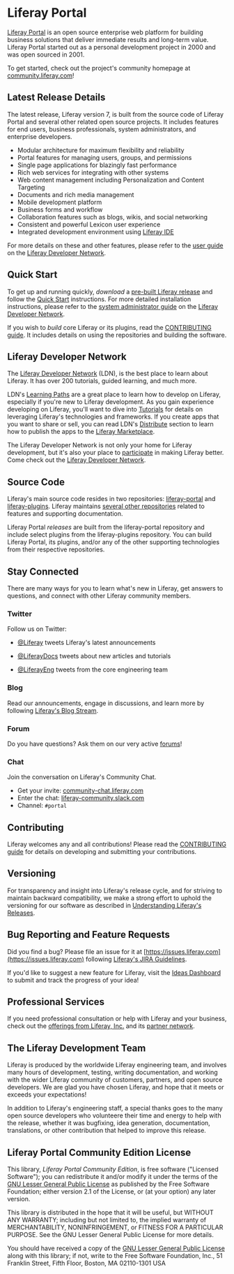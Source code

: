 # Liferay Portal

[Liferay
Portal](https://community.liferay.com/projects/portal) is an
open source enterprise web platform for building business solutions that deliver
immediate results and long-term value. Liferay Portal started out as a personal
development project in 2000 and was open sourced in 2001.

To get started, check out the project's community homepage at
[community.liferay.com](https://community.liferay.com)!

## Latest Release Details

The latest release, Liferay version 7, is built from the source code of Liferay
Portal and several other related open source projects. It includes features for
end users, business professionals, system administrators, and enterprise
developers.

*   Modular architecture for maximum flexibility and reliability
*   Portal features for managing users, groups, and permissions
*   Single page applications for blazingly fast performance
*   Rich web services for integrating with other systems
*   Web content management including Personalization and Content Targeting
*   Documents and rich media management
*   Mobile development platform
*   Business forms and workflow
*   Collaboration features such as blogs, wikis, and social networking
*   Consistent and powerful Lexicon user experience
*   Integrated development environment using [Liferay IDE](https://community.liferay.com/projects/ide)

For more details on these and other features, please refer to the [user
guide](https://dev.liferay.com/discover/portal) on the [Liferay Developer
Network](https://dev.liferay.com).

## Quick Start

To get up and running quickly, *download* a [pre-built Liferay
release](http://liferay.com/downloads) and follow the [Quick
Start](http://liferay.com/quick-start) instructions. For more detailed
installation instructions, please refer to the [system administrator
guide](https://dev.liferay.com/discover/deployment) on the [Liferay Developer
Network](https://dev.liferay.com).

If you wish to *build* core Liferay or its plugins, read the [CONTRIBUTING
guide](https://github.com/liferay/liferay-portal/blob/master/CONTRIBUTING.markdown).
It includes details on using the repositories and building the software.

## Liferay Developer Network

The [Liferay Developer Network](https://dev.liferay.com) (LDN),
is the best place to learn about Liferay. It has over
200 tutorials, guided learning, and much more.

LDN's [Learning Paths](https://dev.liferay.com/develop/learning-paths) are a
great place to learn how to develop on Liferay, especially if you're new to
Liferay development. As you gain experience developing on Liferay, you'll want
to dive into [Tutorials](https://dev.liferay.com/develop/tutorials) for details
on leveraging Liferay's technologies and frameworks. If you create apps that you
want to share or sell, you can read LDN's
[Distribute](https://dev.liferay.com/distribute) section to learn how to publish
the apps to the [Liferay Marketplace](https://web.liferay.com/marketplace).

The Liferay Developer Network is not only your home for Liferay development, but
it's also your place to [participate](https://dev.liferay.com/participate) in
making Liferay better. Come check out the [Liferay Developer
Network](https://dev.liferay.com).

## Source Code

Liferay's main source code resides in two repositories:
[liferay-portal](https://github.com/liferay/liferay-portal) and
[liferay-plugins](https://github.com/liferay/liferay-plugins). Liferay maintains
[several other repositories](https://github.com/liferay) related to features and
supporting documentation.

Liferay Portal *releases* are built from the liferay-portal repository and
include select plugins from the liferay-plugins repository. You can build
Liferay Portal, its plugins, and/or any of the other supporting technologies
from their respective repositories.

## Stay Connected

There are many ways for you to learn what's new in Liferay, get answers to
questions, and connect with other Liferay community members.

### Twitter

Follow us on Twitter:

-   [@Liferay](http://twitter.com/liferay) tweets Liferay's latest
    announcements

-   [@LiferayDocs](http://twitter.com/liferaydocs) tweets about new articles
    and tutorials

-   [@LiferayEng](http://twitter.com/liferayeng) tweets from the core
    engineering team

### Blog

Read our announcements, engage in discussions, and learn more by
following [Liferay's Blog Stream](http://www.liferay.com/community/blogs).

### Forum

Do you have questions? Ask them on our very active
[forums](http://www.liferay.com/community/forums)!

### Chat

Join the conversation on Liferay's Community Chat.

* Get your invite: [community-chat.liferay.com](https://community-chat.liferay.com)
* Enter the chat: [liferay-community.slack.com](https://liferay-community.slack.com)
* Channel: `#portal`

## Contributing

Liferay welcomes any and all contributions! Please read the [CONTRIBUTING
guide](https://github.com/liferay/liferay-portal/blob/master/CONTRIBUTING.markdown)
for details on developing and submitting your contributions.

## Versioning

For transparency and insight into Liferay's release cycle, and for striving to
maintain backward compatibility, we make a strong effort to uphold the
versioning for our software as described in [Understanding Liferay's
Releases](https://dev.liferay.com/discover/deployment/-/knowledge_base/7-0/liferay-installation-overview#understanding-liferays-releases).

## Bug Reporting and Feature Requests

Did you find a bug? Please file an issue for it at
[https://issues.liferay.com](https://issues.liferay.com) following [Liferay's
JIRA Guidelines](http://www.liferay.com/community/wiki/-/wiki/Main/JIRA).

If you'd like to suggest a new feature for Liferay, visit the [Ideas
Dashboard](https://dev.liferay.com/participate/ideas) to submit and track the
progress of your idea!

## Professional Services

If you need professional consultation or help with Liferay and your business,
check out the [offerings from Liferay, Inc.](http://www.liferay.com/services)
and its [partner network](http://www.liferay.com/partners/service-partners).

## The Liferay Development Team

Liferay is produced by the worldwide Liferay engineering team, and involves many
hours of development, testing, writing documentation, and working with the wider
Liferay community of customers, partners, and open source developers. We are
glad you have chosen Liferay, and hope that it meets or exceeds your
expectations!

In addition to Liferay's engineering staff, a special thanks goes to the many
open source developers who volunteere their time and energy to help with the
release, whether it was bugfixing, idea generation, documentation, translations,
or other contribution that helped to improve this release.

## Liferay Portal Community Edition License

This library, *Liferay Portal Community Edition*, is free software ("Licensed
Software"); you can redistribute it and/or modify it under the terms of the [GNU
Lesser General Public License](http://www.gnu.org/licenses/lgpl-2.1.html) as
published by the Free Software Foundation; either version 2.1 of the License, or
(at your option) any later version.

This library is distributed in the hope that it will be useful, but WITHOUT ANY
WARRANTY; including but not limited to, the implied warranty of MERCHANTABILITY,
NONINFRINGEMENT, or FITNESS FOR A PARTICULAR PURPOSE. See the GNU Lesser General
Public License for more details.

You should have received a copy of the [GNU Lesser General Public
License](http://www.gnu.org/licenses/lgpl-2.1.html) along with this library; if
not, write to the Free Software Foundation, Inc., 51 Franklin Street, Fifth
Floor, Boston, MA 02110-1301 USA
